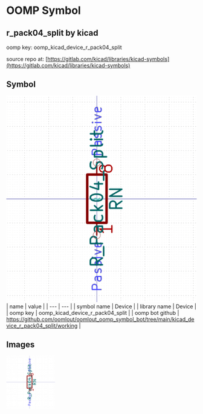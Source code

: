 # OOMP Symbol  
## r_pack04_split  by kicad  
  
oomp key: oomp_kicad_device_r_pack04_split  
  
source repo at: [https://gitlab.com/kicad/libraries/kicad-symbols](https://gitlab.com/kicad/libraries/kicad-symbols)  
## Symbol  
  
[![working.png](working_600.png)](working.png)  
| name | value | 
| --- | --- | 
| symbol name | Device | 
| library name | Device | 
| oomp key | oomp_kicad_device_r_pack04_split | 
| oomp bot github | https://github.com/oomlout/oomlout_oomp_symbol_bot/tree/main/kicad_device_r_pack04_split/working | 
## Images  
  
[![working.png](working_140.png)](working.png)  
